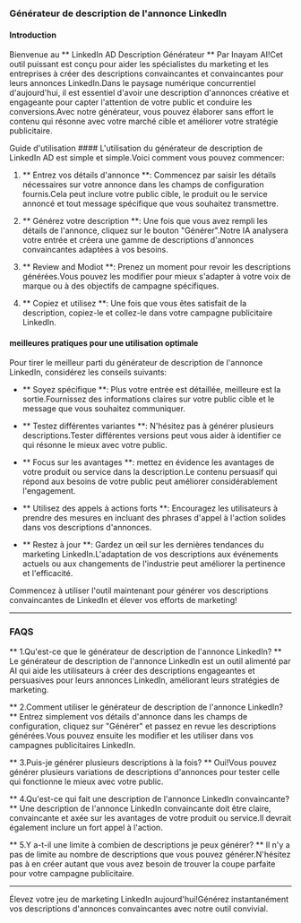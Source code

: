 ### Générateur de description de l'annonce LinkedIn

#### Introduction
Bienvenue au ** LinkedIn AD Description Générateur ** Par Inayam AI!Cet outil puissant est conçu pour aider les spécialistes du marketing et les entreprises à créer des descriptions convaincantes et convaincantes pour leurs annonces LinkedIn.Dans le paysage numérique concurrentiel d'aujourd'hui, il est essentiel d'avoir une description d'annonces créative et engageante pour capter l'attention de votre public et conduire les conversions.Avec notre générateur, vous pouvez élaborer sans effort le contenu qui résonne avec votre marché cible et améliorer votre stratégie publicitaire.

Guide d'utilisation ####
L'utilisation du générateur de description de LinkedIn AD est simple et simple.Voici comment vous pouvez commencer:

1. ** Entrez vos détails d'annonce **: Commencez par saisir les détails nécessaires sur votre annonce dans les champs de configuration fournis.Cela peut inclure votre public cible, le produit ou le service annoncé et tout message spécifique que vous souhaitez transmettre.

2. ** Générez votre description **: Une fois que vous avez rempli les détails de l'annonce, cliquez sur le bouton "Générer".Notre IA analysera votre entrée et créera une gamme de descriptions d'annonces convaincantes adaptées à vos besoins.

3. ** Review and Modiot **: Prenez un moment pour revoir les descriptions générées.Vous pouvez les modifier pour mieux s'adapter à votre voix de marque ou à des objectifs de campagne spécifiques.

4. ** Copiez et utilisez **: Une fois que vous êtes satisfait de la description, copiez-le et collez-le dans votre campagne publicitaire LinkedIn.

#### meilleures pratiques pour une utilisation optimale
Pour tirer le meilleur parti du générateur de description de l'annonce LinkedIn, considérez les conseils suivants:

- ** Soyez spécifique **: Plus votre entrée est détaillée, meilleure est la sortie.Fournissez des informations claires sur votre public cible et le message que vous souhaitez communiquer.

- ** Testez différentes variantes **: N'hésitez pas à générer plusieurs descriptions.Tester différentes versions peut vous aider à identifier ce qui résonne le mieux avec votre public.

- ** Focus sur les avantages **: mettez en évidence les avantages de votre produit ou service dans la description.Le contenu persuasif qui répond aux besoins de votre public peut améliorer considérablement l'engagement.

- ** Utilisez des appels à actions forts **: Encouragez les utilisateurs à prendre des mesures en incluant des phrases d'appel à l'action solides dans vos descriptions d'annonces.

- ** Restez à jour **: Gardez un œil sur les dernières tendances du marketing LinkedIn.L'adaptation de vos descriptions aux événements actuels ou aux changements de l'industrie peut améliorer la pertinence et l'efficacité.

Commencez à utiliser l'outil maintenant pour générer vos descriptions convaincantes de LinkedIn et élever vos efforts de marketing!

---

### FAQS

** 1.Qu'est-ce que le générateur de description de l'annonce LinkedIn? **
Le générateur de description de l'annonce LinkedIn est un outil alimenté par AI qui aide les utilisateurs à créer des descriptions engageantes et persuasives pour leurs annonces LinkedIn, améliorant leurs stratégies de marketing.

** 2.Comment utiliser le générateur de description de l'annonce LinkedIn? **
Entrez simplement vos détails d'annonce dans les champs de configuration, cliquez sur "Générer" et passez en revue les descriptions générées.Vous pouvez ensuite les modifier et les utiliser dans vos campagnes publicitaires LinkedIn.

** 3.Puis-je générer plusieurs descriptions à la fois? **
Oui!Vous pouvez générer plusieurs variations de descriptions d'annonces pour tester celle qui fonctionne le mieux avec votre public.

** 4.Qu'est-ce qui fait une description de l'annonce LinkedIn convaincante? **
Une description de l'annonce LinkedIn convaincante doit être claire, convaincante et axée sur les avantages de votre produit ou service.Il devrait également inclure un fort appel à l'action.

** 5.Y a-t-il une limite à combien de descriptions je peux générer? **
Il n'y a pas de limite au nombre de descriptions que vous pouvez générer.N'hésitez pas à en créer autant que vous avez besoin de trouver la coupe parfaite pour votre campagne publicitaire.

---

Élevez votre jeu de marketing LinkedIn aujourd'hui!Générez instantanément vos descriptions d'annonces convaincantes avec notre outil convivial.